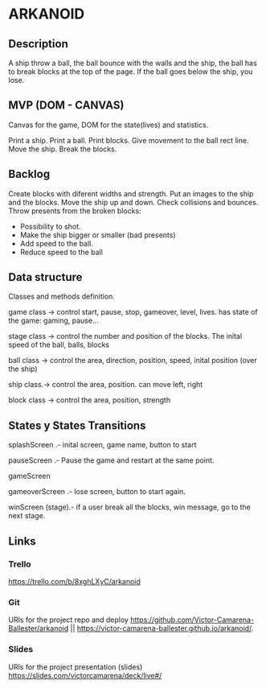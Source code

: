 # ARKANOID

## Description

A ship throw a ball, the ball bounce with the walls and the ship, the ball has to break blocks at the top of the page.
If the ball goes below the ship, you lose.

## MVP (DOM - CANVAS)

Canvas for the game, DOM for the state(lives) and statistics.

Print a ship.
Print a ball.
Print blocks.
Give movement to the ball rect line.
Move the ship.
Break the blocks.

## Backlog

Create blocks with diferent widths and strength.
Put an images to the ship and the blocks.
Move the ship up and down.
Check collisions and bounces.
Throw presents from the broken blocks:

- Possibility to shot.
- Make the ship bigger or smaller (bad presents)
- Add speed to the ball.
- Reduce speed to the ball

## Data structure

Classes and methods definition.

game class ->
control start, pause, stop, gameover, level, lives.
has state of the game:
gaming, pause...

stage class ->
control the number and position of the blocks. The inital speed of the ball, balls, blocks

ball class ->
control the area, direction, position, speed, inital position (over the ship)

ship class.->
control the area, position.
can move left, right

block class ->
control the area, position, strength

## States y States Transitions

splashScreen .- inital screen, game name, button to start

pauseScreen .- Pause the game and restart at the same point.

gameScreen

gameoverScreen .- lose screen, button to start again.

winScreen (stage).- if a user break all the blocks, win message, go to the next stage.

## Links

### Trello

https://trello.com/b/8xghLXyC/arkanoid

### Git

URls for the project repo and deploy
https://github.com/Victor-Camarena-Ballester/arkanoid || https://victor-camarena-ballester.github.io/arkanoid/.

### Slides

URls for the project presentation (slides) https://slides.com/victorcamarena/deck/live#/
